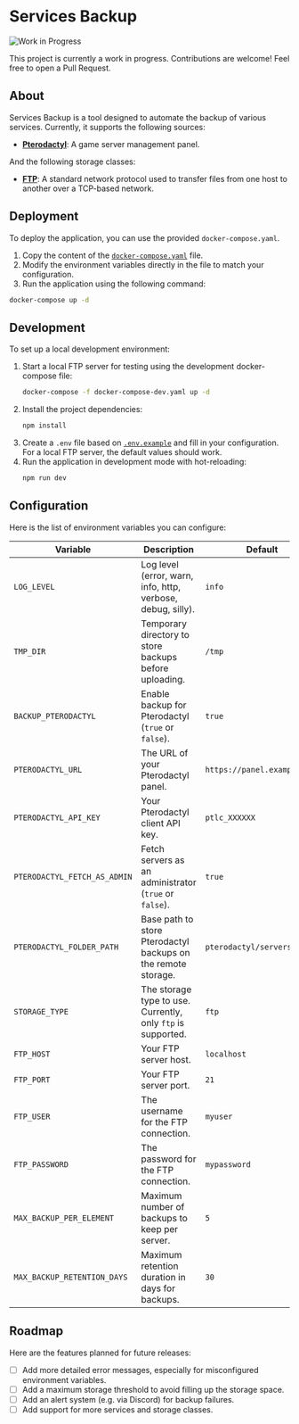 # Services Backup

![Work in Progress](https://img.shields.io/badge/status-WIP-orange.svg)

This project is currently a work in progress. Contributions are welcome! Feel free to open a Pull Request.

## About

Services Backup is a tool designed to automate the backup of various services. Currently, it supports the following sources:

- [**Pterodactyl**](https://pterodactyl.io/): A game server management panel.

And the following storage classes:

- [**FTP**](https://en.wikipedia.org/wiki/File_Transfer_Protocol): A standard network protocol used to transfer files from one host to another over a TCP-based network.

## Deployment

To deploy the application, you can use the provided `docker-compose.yaml`.

1.  Copy the content of the [`docker-compose.yaml`](docker-compose.yaml) file.
2.  Modify the environment variables directly in the file to match your configuration.
3.  Run the application using the following command:

```bash
docker-compose up -d
```

## Development

To set up a local development environment:

1.  Start a local FTP server for testing using the development docker-compose file:
    ```bash
    docker-compose -f docker-compose-dev.yaml up -d
    ```
2.  Install the project dependencies:
    ```bash
    npm install
    ```
3.  Create a `.env` file based on [`.env.example`](.env.example) and fill in your configuration. For a local FTP server, the default values should work.
4.  Run the application in development mode with hot-reloading:
    ```bash
    npm run dev
    ```

## Configuration

Here is the list of environment variables you can configure:

| Variable                     | Description                                                   | Default                     |
| ---------------------------- | ------------------------------------------------------------- | --------------------------- |
| `LOG_LEVEL`                  | Log level (error, warn, info, http, verbose, debug, silly).   | `info`                      |
| `TMP_DIR`                    | Temporary directory to store backups before uploading.        | `/tmp`                      |
| `BACKUP_PTERODACTYL`         | Enable backup for Pterodactyl (`true` or `false`).            | `true`                      |
| `PTERODACTYL_URL`            | The URL of your Pterodactyl panel.                            | `https://panel.example.com` |
| `PTERODACTYL_API_KEY`        | Your Pterodactyl client API key.                              | `ptlc_XXXXXX`               |
| `PTERODACTYL_FETCH_AS_ADMIN` | Fetch servers as an administrator (`true` or `false`).        | `true`                      |
| `PTERODACTYL_FOLDER_PATH`    | Base path to store Pterodactyl backups on the remote storage. | `pterodactyl/servers`       |
| `STORAGE_TYPE`               | The storage type to use. Currently, only `ftp` is supported.  | `ftp`                       |
| `FTP_HOST`                   | Your FTP server host.                                         | `localhost`                 |
| `FTP_PORT`                   | Your FTP server port.                                         | `21`                        |
| `FTP_USER`                   | The username for the FTP connection.                          | `myuser`                    |
| `FTP_PASSWORD`               | The password for the FTP connection.                          | `mypassword`                |
| `MAX_BACKUP_PER_ELEMENT`     | Maximum number of backups to keep per server.                 | `5`                         |
| `MAX_BACKUP_RETENTION_DAYS`  | Maximum retention duration in days for backups.               | `30`                        |

## Roadmap

Here are the features planned for future releases:

- [ ] Add more detailed error messages, especially for misconfigured environment variables.
- [ ] Add a maximum storage threshold to avoid filling up the storage space.
- [ ] Add an alert system (e.g. via Discord) for backup failures.
- [ ] Add support for more services and storage classes.

